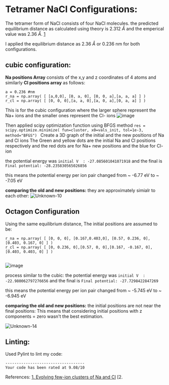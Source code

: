 # Tetramer NaCl Configurations:
The tetramer form of NaCl consists of four NaCl molecules.
the predicted equilibrium distance as calculated using theory is 2.312 $\mathring{A}$ and the emperical value was 2.36 $\mathring{A}$. [1](https://www.researchgate.net/publication/201976884_Evolving_few-ion_clusters_of_Na_and_Cl) 

I applied the equilibrium distance as 2.36 $\mathring{A}$ or 0.236 nm for both configurations.
## cubic configuration:
**Na positions Array** consists of the x,y and z coordinates of 4 atoms and similarly **Cl positions array** as follows:

```
a = 0.236 #nm
r_na = np.array( [ [a,0,0], [0, a, 0], [0, 0, a],[a, a, a] ] )
r_cl = np.array( [ [0, 0, 0],[a, a, 0],[a, 0, a],[0, a, a] ] )

```

This is for the cubic configuration where the larger sphere represent the Na+ ions and the smaller ones represent the Cl- ions
![image](https://github.com/yasmensarhan27/23-Homework7G2/assets/38404107/67ccd44a-8789-4769-8196-491b0834e70e)


Then applied scipy optimization function using BFGS method ``` res = scipy.optimize.minimize( fun=cluster, x0=vals_init, tol=1e-3, method="BFGS")  ```
Create a 3D graph of the initial and the new positions of Na and Cl ions
The Green and yellow dots are the initial Na and Cl positions respectively and the red dots are for Na+ new positions and the blue for Cl- ion

the potential energy was ``` initial V  : -27.085601041071918 ``` and the final is ```Final potential: -28.235830565026856```

this means the potential energy per ion pair changed from ~ -6.77 eV to ~ -7.05 eV

**comparing the old and new positions:**
they are approximately simialr to each other:
![Unknown-10](https://github.com/yasmensarhan27/23-Homework7G2/assets/38404107/08f1dce8-a122-43d1-ad09-3ee230a07cf3)


## Octagon Configuration

Using the same equilibrium distance, The initial positions are assumed to be:

```
r_na = np.array( [ [0, 0, 0], [0.167,0.403,0], [0.57, 0.236, 0],[0.403, 0.167, 0] ] )
r_cl = np.array( [ [0, 0.236, 0],[0.57, 0, 0],[0.167, -0.167, 0],[0.403, 0.403, 0] ] )


```
![image](https://github.com/yasmensarhan27/23-Homework7G2/assets/38404107/d71e15f5-0638-48ee-811a-03a1fbb532b9)

process similar to the cubic:
the potential energy was ``` initial V  : -22.980062797276656 ``` and the final is ```Final potential: -27.7298422847269```

this means the potential energy per ion pair changed from ~ -5.745 eV to ~ -6.945 eV

**comparing the old and new positions:**
the initial positions are not near the final positions:
This means that considering initial positions with z components = zero wasn't the best estimation.


![Unknown-14](https://github.com/yasmensarhan27/23-Homework7G2/assets/38404107/4c887b93-1223-41f9-aea3-b191bdd43d6d)


## Linting:
Used Pylint to lint my code:
```
-----------------------------------
Your code has been rated at 9.08/10
```

References:
[1. Evolving few-ion clusters of Na and Cl](https://www.researchgate.net/publication/201976884_Evolving_few-ion_clusters_of_Na_and_Cl)
[2. 
